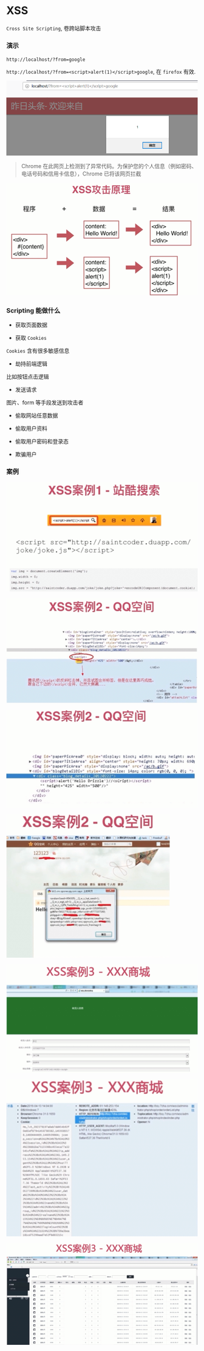 # XSS

`Cross Site Scripting`, 卷跨站脚本攻击

### 演示

`http://localhost/?from=google`

`http://localhost/?from=<script>alert(1)</script>google`, 在 `firefox` 有效.

![](./media/xss-alert.png)

> Chrome 在此网页上检测到了异常代码。为保护您的个人信息（例如密码、电话号码和信用卡信息），Chrome 已将该网页拦截

![](./media/xss-principle.png)

### Scripting 能做什么

- 获取页面数据

- 获取 `Cookies`

`Cookies` 含有很多敏感信息

- 劫持前端逻辑

比如按钮点击逻辑

- 发送请求

图片、form 等手段发送到攻击者

- 偷取网站任意数据

- 偷取用户资料

- 偷取用户密码和登录态

- 欺骗用户

### 案例

![](./media/xss-case1.png)

![](./media/xss-case2.png)

![](./media/xss-case3.png)

![](./media/xss-case4.png)

![](./media/xss-case5.png)

![](./media/xss-case6.png)

![](./media/xss-case7.png)